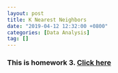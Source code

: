 ```yaml
---
layout: post
title: K Nearest Neighbors
date: "2019-04-12 12:32:00 +0800"
categories: [Data Analysis]
tag: []
---
```


### This is homework 3. [Click here](https://jiaqizengr.github.io/resources/K_Nearest_Neighbors.pdf)